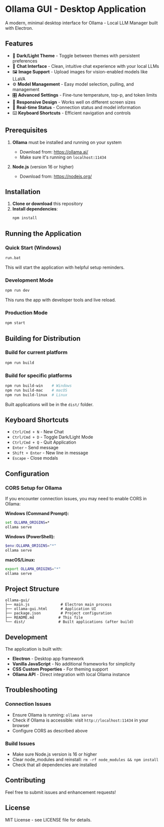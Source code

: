 # Ollama GUI - Desktop Application

A modern, minimal desktop interface for Ollama - Local LLM Manager built with Electron.

## Features

- 🎨 **Dark/Light Theme** - Toggle between themes with persistent preferences
- 💬 **Chat Interface** - Clean, intuitive chat experience with your local LLMs
- 🖼️ **Image Support** - Upload images for vision-enabled models like LLaVA
- ⚙️ **Model Management** - Easy model selection, pulling, and management
- 🎛️ **Advanced Settings** - Fine-tune temperature, top-p, and token limits
- 📱 **Responsive Design** - Works well on different screen sizes
- 🔄 **Real-time Status** - Connection status and model information
- ⌨️ **Keyboard Shortcuts** - Efficient navigation and controls

## Prerequisites

1. **Ollama** must be installed and running on your system
   - Download from: https://ollama.ai/
   - Make sure it's running on `localhost:11434`

2. **Node.js** (version 16 or higher)
   - Download from: https://nodejs.org/

## Installation

1. **Clone or download** this repository
2. **Install dependencies**:
   ```bash
   npm install
   ```

## Running the Application

### Quick Start (Windows)
```bash
run.bat
```
This will start the application with helpful setup reminders.

### Development Mode
```bash
npm run dev
```
This runs the app with developer tools and live reload.

### Production Mode
```bash
npm start
```

## Building for Distribution

### Build for current platform
```bash
npm run build
```

### Build for specific platforms
```bash
npm run build-win    # Windows
npm run build-mac    # macOS
npm run build-linux  # Linux
```

Built applications will be in the `dist/` folder.

## Keyboard Shortcuts

- `Ctrl/Cmd + N` - New Chat
- `Ctrl/Cmd + D` - Toggle Dark/Light Mode
- `Ctrl/Cmd + Q` - Quit Application
- `Enter` - Send message
- `Shift + Enter` - New line in message
- `Escape` - Close modals

## Configuration

### CORS Setup for Ollama

If you encounter connection issues, you may need to enable CORS in Ollama:

**Windows (Command Prompt):**
```cmd
set OLLAMA_ORIGINS=*
ollama serve
```

**Windows (PowerShell):**
```powershell
$env:OLLAMA_ORIGINS="*"
ollama serve
```

**macOS/Linux:**
```bash
export OLLAMA_ORIGINS="*"
ollama serve
```

## Project Structure

```
ollama-gui/
├── main.js              # Electron main process
├── ollama-gui.html      # Application UI
├── package.json         # Project configuration
├── README.md           # This file
└── dist/               # Built applications (after build)
```

## Development

The application is built with:
- **Electron** - Desktop app framework
- **Vanilla JavaScript** - No additional frameworks for simplicity
- **CSS Custom Properties** - For theming support
- **Ollama API** - Direct integration with local Ollama instance

## Troubleshooting

### Connection Issues
- Ensure Ollama is running: `ollama serve`
- Check if Ollama is accessible: visit `http://localhost:11434` in your browser
- Configure CORS as described above

### Build Issues
- Make sure Node.js version is 16 or higher
- Clear node_modules and reinstall: `rm -rf node_modules && npm install`
- Check that all dependencies are installed

## Contributing

Feel free to submit issues and enhancement requests!

## License

MIT License - see LICENSE file for details.
